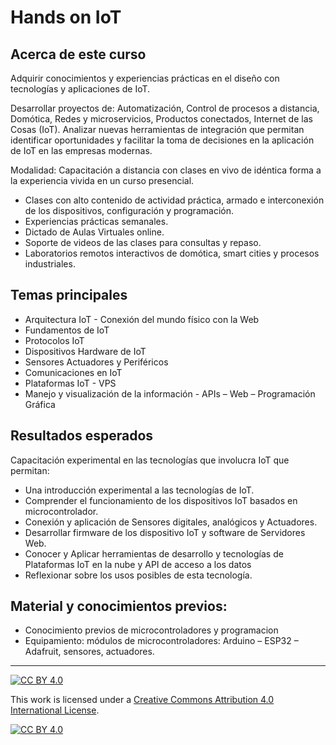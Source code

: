 # Hands on IoT
## Acerca de este curso

Adquirir conocimientos y experiencias prácticas en el diseño con
tecnologías y aplicaciones de IoT.

Desarrollar proyectos de: Automatización, Control de procesos a
distancia, Domótica, Redes y microservicios, Productos conectados,
Internet de las Cosas (IoT). Analizar nuevas herramientas  de
integración que permitan identificar oportunidades y facilitar la toma
de decisiones en la aplicación de IoT en las empresas modernas.

Modalidad: Capacitación a distancia con clases en vivo de idéntica forma a la
experiencia vivida en un curso presencial.
- Clases con alto contenido de actividad práctica, armado e
interconexión de los dispositivos, configuración y programación.
- Experiencias prácticas semanales.
- Dictado de Aulas Virtuales online.
- Soporte de videos de las clases para consultas y repaso.
- Laboratorios remotos interactivos de domótica, smart cities y procesos
industriales.

## Temas principales
* Arquitectura IoT - Conexión del mundo físico con la Web
* Fundamentos de IoT
* Protocolos IoT
* Dispositivos Hardware de IoT
* Sensores Actuadores y Periféricos
* Comunicaciones en IoT
* Plataformas IoT - VPS
* Manejo y visualización de la información - APIs – Web – Programación Gráfica

## Resultados esperados

Capacitación experimental en las tecnologías que involucra IoT que
permitan:

- Una introducción experimental a las tecnologías de IoT.
- Comprender el funcionamiento de los dispositivos IoT basados en
microcontrolador.
- Conexión y aplicación de Sensores digitales, analógicos y Actuadores.
- Desarrollar firmware de los dispositivo IoT y software de Servidores
Web.
- Conocer y Aplicar herramientas de desarrollo y tecnologías de
Plataformas IoT en la nube y API de acceso a los datos
- Reflexionar sobre los usos posibles de esta tecnología.

## Material y conocimientos previos:
* Conocimiento previos de microcontroladores y programacion
* Equipamiento: módulos de microcontroladores: Arduino – ESP32 – Adafruit, sensores, actuadores.
***
[![CC BY 4.0][cc-by-shield]][cc-by]

This work is licensed under a
[Creative Commons Attribution 4.0 International License][cc-by].

[![CC BY 4.0][cc-by-image]][cc-by]

[cc-by]: http://creativecommons.org/licenses/by/4.0/
[cc-by-image]: https://i.creativecommons.org/l/by/4.0/88x31.png
[cc-by-shield]: https://img.shields.io/badge/License-CC%20BY%204.0-lightgrey.svg


